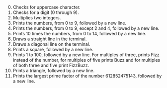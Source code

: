 0. Checks for uppercase character.
1. Checks for a digit (0 through 9).
2. Multiplies two integers.
3. Prints the numbers, from 0 to 9, followed by a new line.
4. Prints the numbers, from 0 to 9, except 2 and 4, followed by a new line.
5. Prints 10 times the numbers, from 0 to 14, followed by a new line.
6. Draws a straight line in the terminal.
7. Draws a diagonal line on the terminal.
8. Prints a square, followed by a new line.
9. Prints 1 to 100, followed by a new line. For multiples of three, prints Fizz instead of the number, for multiples of five prints Buzz and for multiples of both three and five print FizzBuzz.
10. Prints a triangle, followed by a new line.
100. Prints the largest prime factor of the number 612852475143, followed by a new line.
